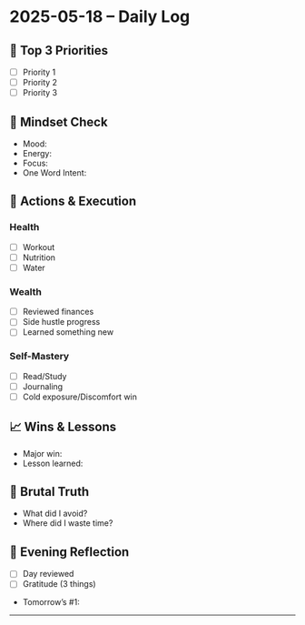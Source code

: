 # 2025-05-18 – Daily Log

## 🔁 Top 3 Priorities
- [ ] Priority 1
- [ ] Priority 2
- [ ] Priority 3

## 🧠 Mindset Check
- Mood: 
- Energy: 
- Focus: 
- One Word Intent:

## 💪 Actions & Execution
### Health
- [ ] Workout
- [ ] Nutrition
- [ ] Water

### Wealth
- [ ] Reviewed finances
- [ ] Side hustle progress
- [ ] Learned something new

### Self-Mastery
- [ ] Read/Study
- [ ] Journaling
- [ ] Cold exposure/Discomfort win

## 📈 Wins & Lessons
- Major win:
- Lesson learned:

## 🤬 Brutal Truth
- What did I avoid?
- Where did I waste time?

## 🧹 Evening Reflection
- [ ] Day reviewed
- [ ] Gratitude (3 things)
- Tomorrow’s #1:

---
